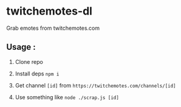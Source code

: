 # twitchemotes-dl
Grab emotes from twitchemotes.com

## Usage :

1. Clone repo

2. Install deps `npm i`

3. Get channel `[id]` from `https://twitchemotes.com/channels/[id]`

4. Use something like `node ./scrap.js [id]`
